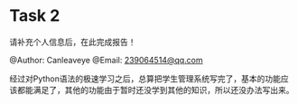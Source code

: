 # Task 2

请补充个人信息后，在此完成报告！

@Author:  Canleaveye
@Email: 239064514@qq.com

经过对Python语法的极速学习之后，总算把学生管理系统写完了，基本的功能应该都能满足了，其他的功能由于暂时还没学到其他的知识，所以还没办法写出来。

